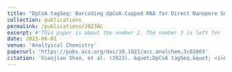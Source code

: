 ```yaml
---
title: "DpCoA tagSeq: Barcoding dpCoA-Capped RNA for Direct Nanopore Sequencing via Maleimide-Thiol Reaction"
collection: publications
permalink: /publications/2023AC
excerpt: #'This paper is about the number 2. The number 3 is left for future work.'
date: 2023-06-01
venue: 'Analtyical Chemistry'
paperurl: 'https://pubs.acs.org/doi/10.1021/acs.analchem.3c02063'
citation: 'Xiaojian Shao, et al. (2023). &quot;DpCoA tagSeq.&quot; <i>Analtyical Chemistry</i>. 1(1).'
---
```

